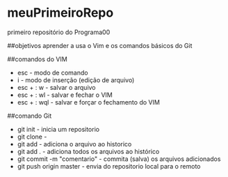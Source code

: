 # meuPrimeiroRepo

primeiro repositório do Programa00

##objetivos
aprender a usa o Vim e os comandos básicos do Git

##comandos do VIM
- esc -  modo de comando
- i - modo de inserção (edição de arquivo)
- esc + : w - salvar o arquivo
- esc + 
: wl - salvar e fechar o VIM
- esc + : wql - salvar e forçar o fechamento do VIM

##comando Git
- git init - inicia um repositorio
- git clone - 
- git add <arquivo> - adiciona o arquivo ao historico 
- git add . - adiciona todos os arquivos ao histórico
- git commit -m "comentario" - commita (salva) os arquivos adicionados
- git push origin master - envia do repositorio local para o remoto

